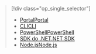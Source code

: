 > [!div class="op_single_selector"]
> * [<span data-ttu-id="99ae9-101">Portal</span><span class="sxs-lookup"><span data-stu-id="99ae9-101">Portal</span></span>](../articles/data-lake-analytics/data-lake-analytics-manage-use-portal.md)
> * [<span data-ttu-id="99ae9-102">CLI</span><span class="sxs-lookup"><span data-stu-id="99ae9-102">CLI</span></span>](../articles/data-lake-analytics/data-lake-analytics-manage-use-cli.md)
> * [<span data-ttu-id="99ae9-103">PowerShell</span><span class="sxs-lookup"><span data-stu-id="99ae9-103">PowerShell</span></span>](../articles/data-lake-analytics/data-lake-analytics-manage-use-powershell.md)
> * [<span data-ttu-id="99ae9-104">SDK do .NET</span><span class="sxs-lookup"><span data-stu-id="99ae9-104">.NET SDK</span></span>](../articles/data-lake-analytics/data-lake-analytics-manage-use-dotnet-sdk.md)
> * [<span data-ttu-id="99ae9-105">Node.js</span><span class="sxs-lookup"><span data-stu-id="99ae9-105">Node.js</span></span>](../articles/data-lake-analytics/data-lake-analytics-manage-use-nodejs.md)
> 
> 

